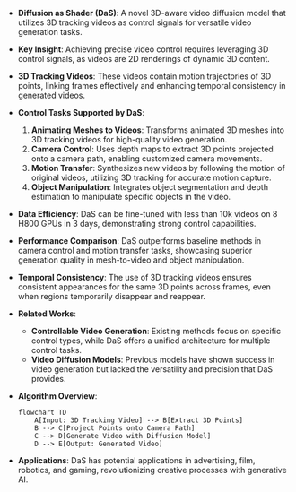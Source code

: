- **Diffusion as Shader (DaS)**: A novel 3D-aware video diffusion model that utilizes 3D tracking videos as control signals for versatile video generation tasks.
  
- **Key Insight**: Achieving precise video control requires leveraging 3D control signals, as videos are 2D renderings of dynamic 3D content.

- **3D Tracking Videos**: These videos contain motion trajectories of 3D points, linking frames effectively and enhancing temporal consistency in generated videos.

- **Control Tasks Supported by DaS**:
  1. **Animating Meshes to Videos**: Transforms animated 3D meshes into 3D tracking videos for high-quality video generation.
  2. **Camera Control**: Uses depth maps to extract 3D points projected onto a camera path, enabling customized camera movements.
  3. **Motion Transfer**: Synthesizes new videos by following the motion of original videos, utilizing 3D tracking for accurate motion capture.
  4. **Object Manipulation**: Integrates object segmentation and depth estimation to manipulate specific objects in the video.

- **Data Efficiency**: DaS can be fine-tuned with less than 10k videos on 8 H800 GPUs in 3 days, demonstrating strong control capabilities.

- **Performance Comparison**: DaS outperforms baseline methods in camera control and motion transfer tasks, showcasing superior generation quality in mesh-to-video and object manipulation.

- **Temporal Consistency**: The use of 3D tracking videos ensures consistent appearances for the same 3D points across frames, even when regions temporarily disappear and reappear.

- **Related Works**: 
  - **Controllable Video Generation**: Existing methods focus on specific control types, while DaS offers a unified architecture for multiple control tasks.
  - **Video Diffusion Models**: Previous models have shown success in video generation but lacked the versatility and precision that DaS provides.

- **Algorithm Overview**:
  ```mermaid
  flowchart TD
      A[Input: 3D Tracking Video] --> B[Extract 3D Points]
      B --> C[Project Points onto Camera Path]
      C --> D[Generate Video with Diffusion Model]
      D --> E[Output: Generated Video]
  ```

- **Applications**: DaS has potential applications in advertising, film, robotics, and gaming, revolutionizing creative processes with generative AI.